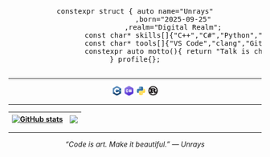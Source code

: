 <p align="center">
  <pre style="font-family:monospace; text-align:center; font-size:14px;">
constexpr struct { auto name="Unrays"
                  ,born="2025-09-25"
                  ,realm="Digital Realm";
                  const char* skills[]{"C++","C#","Python","Rust"};
                  const char* tools[]{"VS Code","clang","Git","CMake","Docker"};
                  constexpr auto motto(){ return "Talk is cheap, show me the code."; }
} profile{};
  </pre>
</p>

---

<p align="center">
<code><img height="20" alt="C++" src="https://raw.githubusercontent.com/github/explore/main/topics/cpp/cpp.png"></code>
<code><img height="20" alt="C#" src="https://raw.githubusercontent.com/github/explore/main/topics/csharp/csharp.png"></code>
<code><img height="20" alt="Python" src="https://raw.githubusercontent.com/github/explore/main/topics/python/python.png"></code>
<code><img height="20" alt="Rust" src="https://raw.githubusercontent.com/github/explore/main/topics/rust/rust.png"></code>
</p>

---

| <a href="https://github.com/Unrays"><img align="center" src="https://github-readme-stats.vercel.app/api?username=Unrays&show_icons=true&theme=dracula&hide_border=true" alt="GitHub stats" /></a> | <a href="https://github.com/Unrays"><img align="center" src="https://github-readme-stats.vercel.app/api/top-langs/?username=Unrays&layout=compact&theme=dracula&hide_border=true" /></a> |
|---|---|

---

<p align="center">
<em>“Code is art. Make it beautiful.” — Unrays</em>
</p>
